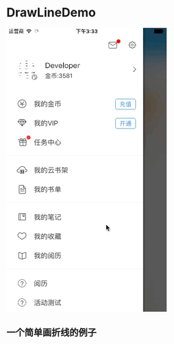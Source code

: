 # DrawLineDemo
![image](https://github.com/HoChiu/HWGIF/blob/master/drawLine.gif )  
## 一个简单画折线的例子

